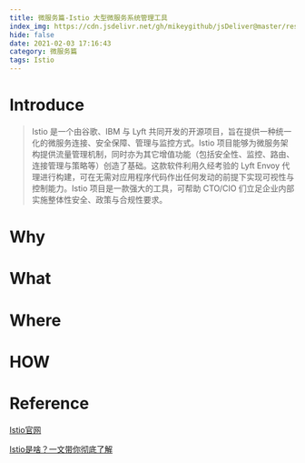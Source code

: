 ```yaml
---
title: 微服务篇-Istio 大型微服务系统管理工具
index_img: https://cdn.jsdelivr.net/gh/mikeygithub/jsDeliver@master/resource/img/Istio.jpeg
hide: false
date: 2021-02-03 17:16:43
category: 微服务篇
tags: Istio
---
```


# Introduce

>Istio 是一个由谷歌、IBM 与 Lyft 共同开发的开源项目，旨在提供一种统一化的微服务连接、安全保障、管理与监控方式。Istio 项目能够为微服务架构提供流量管理机制，同时亦为其它增值功能（包括安全性、监控、路由、连接管理与策略等）创造了基础。这款软件利用久经考验的 Lyft Envoy 代理进行构建，可在无需对应用程序代码作出任何发动的前提下实现可视性与控制能力。Istio 项目是一款强大的工具，可帮助 CTO/CIO 们立足企业内部实施整体性安全、政策与合规性要求。

# Why

# What

# Where

# HOW

# Reference

[Istio官网](https://istio.io/)

[Istio是啥？一文带你彻底了解](http://www.uml.org.cn/wfw/201909063.asp)   


 
